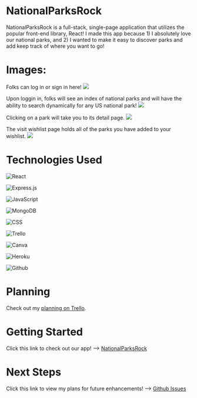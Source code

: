 # NationalParksRock

NationalParksRock is a full-stack, single-page application that utilizes the popular front-end library, React! I made this app because 1) I absolutely love our national parks, and 2) I wanted to make it easy to discover parks and add keep track of where you want to go!

# Images:

Folks can log in or sign in here!
<img src="https://i.imgur.com/xDFJ25M.jpg">

Upon loggin in, folks will see an index of national parks and will have the ability to search dynamically for any US national park!
<img src="https://i.imgur.com/9s3nPQq.jpg">

Clicking on a park will take you to its detail page.
<img src="https://i.imgur.com/gvblG9e.png">

The visit wishlist page holds all of the parks you have added to your wishlist. 
<img src="https://i.imgur.com/cYnxQR3.png">


# Technologies Used

![React](https://img.shields.io/badge/React-20232A?style=for-the-badge&logo=react&logoColor=61DAFB)

![Express.js](https://img.shields.io/badge/Express.js-000000?style=for-the-badge&logo=express&logoColor=white)

![JavaScript](https://img.shields.io/badge/JavaScript-323330?style=for-the-badge&logo=javascript&logoColor=F7DF1E)

![MongoDB](https://img.shields.io/badge/MongoDB-4EA94B?style=for-the-badge&logo=mongodb&logoColor=white)

![CSS](https://img.shields.io/badge/CSS3-1572B6?style=for-the-badge&logo=css3&logoColor=white)

![Trello](https://img.shields.io/badge/Trello-0052CC?style=for-the-badge&logo=trello&logoColor=white)

![Canva](https://img.shields.io/badge/Canva-%2300C4CC.svg?&style=for-the-badge&logo=Canva&logoColor=white)

![Heroku](https://img.shields.io/badge/Heroku-430098?style=for-the-badge&logo=heroku&logoColor=white)

![Github](https://img.shields.io/badge/GitHub-100000?style=for-the-badge&logo=github&logoColor=white)


# Planning

Check out my [planning on Trello](https://trello.com/b/l3Gp2a3E/project-4).


# Getting Started

Click this link to check out our app! —> [NationalParksRock](https://nationalparksrock.herokuapp.com/)


# Next Steps
Click this link to view my plans for future enhancements! —> [Github Issues](https://github.com/cormacpujals/nationalparksrock/issues)
